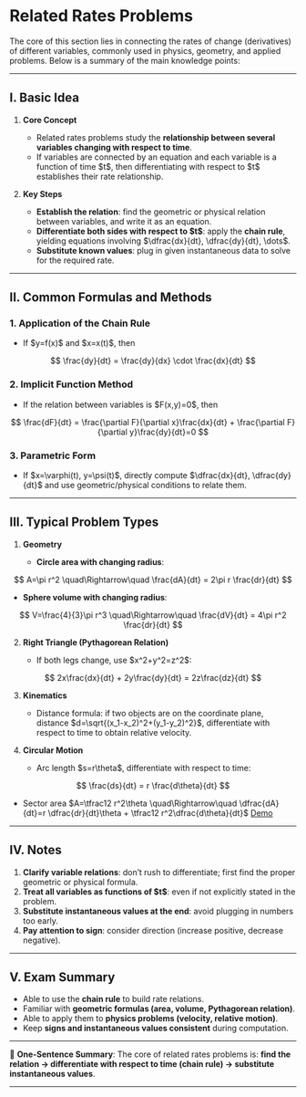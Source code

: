 

# Related Rates Problems

The core of this section lies in connecting the rates of change (derivatives) of different variables, commonly used in physics, geometry, and applied problems. Below is a summary of the main knowledge points:

---

## I. Basic Idea

1. **Core Concept**

   * Related rates problems study the **relationship between several variables changing with respect to time**.
   * If variables are connected by an equation and each variable is a function of time \$t\$, then differentiating with respect to \$t\$ establishes their rate relationship.

2. **Key Steps**

   * **Establish the relation**: find the geometric or physical relation between variables, and write it as an equation.
   * **Differentiate both sides with respect to \$t\$**: apply the **chain rule**, yielding equations involving \$\dfrac{dx}{dt}, \dfrac{dy}{dt}, \dots\$.
   * **Substitute known values**: plug in given instantaneous data to solve for the required rate.

---

## II. Common Formulas and Methods

### 1. Application of the Chain Rule

* If \$y=f(x)\$ and \$x=x(t)\$, then

$$
\frac{dy}{dt} = \frac{dy}{dx} \cdot \frac{dx}{dt}
$$

### 2. Implicit Function Method

* If the relation between variables is \$F(x,y)=0\$, then

$$
\frac{dF}{dt} = \frac{\partial F}{\partial x}\frac{dx}{dt} + \frac{\partial F}{\partial y}\frac{dy}{dt}=0
$$

### 3. Parametric Form

* If \$x=\varphi(t), y=\psi(t)\$, directly compute \$\dfrac{dx}{dt}, \dfrac{dy}{dt}\$ and use geometric/physical conditions to relate them.

---

## III. Typical Problem Types

1. **Geometry**

   * **Circle area with changing radius**:

$$
A=\pi r^2 \quad\Rightarrow\quad \frac{dA}{dt} = 2\pi r \frac{dr}{dt}
$$

* **Sphere volume with changing radius**:

$$
V=\frac{4}{3}\pi r^3 \quad\Rightarrow\quad \frac{dV}{dt} = 4\pi r^2 \frac{dr}{dt}
$$

2. **Right Triangle (Pythagorean Relation)**

   * If both legs change, use \$x^2+y^2=z^2\$:

$$
2x\frac{dx}{dt} + 2y\frac{dy}{dt} = 2z\frac{dz}{dt}
$$

3. **Kinematics**

   * Distance formula: if two objects are on the coordinate plane, distance \$d=\sqrt{(x\_1-x\_2)^2+(y\_1-y\_2)^2}\$, differentiate with respect to time to obtain relative velocity.

4. **Circular Motion**

   * Arc length \$s=r\theta\$, differentiate with respect to time:

$$
\frac{ds}{dt} = r \frac{d\theta}{dt}
$$

* Sector area \$A=\tfrac12 r^2\theta \quad\Rightarrow\quad \dfrac{dA}{dt}=r \dfrac{dr}{dt}\theta + \tfrac12 r^2\dfrac{d\theta}{dt}\$
[Demo](https://github.com/pengsihua2023/Calculus/blob/main/02.%20%E5%BE%AE%E5%88%86%E5%AD%A6%EF%BC%88%E5%AF%BC%E6%95%B0%E4%B8%8E%E5%BE%AE%E5%88%86%EF%BC%89/sector_area_evolution_en.gif)

---

## IV. Notes

1. **Clarify variable relations**: don’t rush to differentiate; first find the proper geometric or physical formula.
2. **Treat all variables as functions of \$t\$**: even if not explicitly stated in the problem.
3. **Substitute instantaneous values at the end**: avoid plugging in numbers too early.
4. **Pay attention to sign**: consider direction (increase positive, decrease negative).

---

## V. Exam Summary

* Able to use the **chain rule** to build rate relations.
* Familiar with **geometric formulas (area, volume, Pythagorean relation)**.
* Able to apply them to **physics problems (velocity, relative motion)**.
* Keep **signs and instantaneous values consistent** during computation.

---

📌 **One-Sentence Summary**:
The core of related rates problems is: **find the relation → differentiate with respect to time (chain rule) → substitute instantaneous values**.

---

